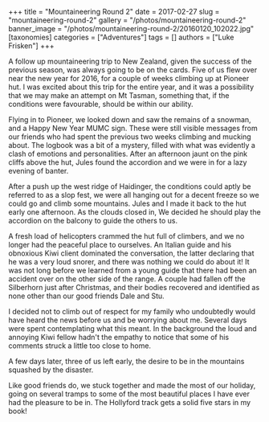 +++
title = "Mountaineering Round 2"
date = 2017-02-27
slug = "mountaineering-round-2"
gallery = "/photos/mountaineering-round-2"
banner_image = "/photos/mountaineering-round-2/20160120_102022.jpg"
[taxonomies]
categories = ["Adventures"]
tags = []
authors = ["Luke Frisken"]
+++

A follow up mountaineering trip to New Zealand, given the success of the
previous season, was always going to be on the cards. Five of us flew
over near the new year for 2016, for a couple of weeks climbing up at
Pioneer hut. I was excited about this trip for the entire year, and it
was a possibility that we may make an attempt on Mt Tasman, something
that, if the conditions were favourable, should be within our ability.

Flying in to Pioneer, we looked down and saw the remains of a snowman,
and a Happy New Year MUMC sign. These were still visible messages from
our friends who had spent the previous two weeks climbing and mucking
about. The logbook was a bit of a mystery, filled with what was
evidently a clash of emotions and personalities. After an afternoon
jaunt on the pink cliffs above the hut, Jules found the accordion and we
were in for a lazy evening of banter.

After a push up the west ridge of Haidinger, the conditions could aptly
be referred to as a slop fest, we were all hanging out for a decent
freeze so we could go and climb some mountains. Jules and I made it back
to the hut early one afternoon. As the clouds closed in, We decided he
should play the accordion on the balcony to guide the others to us.

A fresh load of helicopters crammed the hut full of climbers, and we no
longer had the peaceful place to ourselves. An Italian guide and his
obnoxious Kiwi client dominated the conversation, the latter declaring
that he was a very loud snorer, and there was nothing we could do about
it\! It was not long before we learned from a young guide that there had
been an accident over on the other side of the range. A couple had
fallen off the Silberhorn just after Christmas, and their bodies
recovered and identified as none other than our good friends Dale and
Stu.

I decided not to climb out of respect for my family who undoubtedly
would have heard the news before us and be worrying about me. Several
days were spent contemplating what this meant. In the background the
loud and annoying Kiwi fellow hadn't the empathy to notice that some of
his comments struck a little too close to home.

A few days later, three of us left early, the desire to be in the
mountains squashed by the disaster.

Like good friends do, we stuck together and made the most of our
holiday, going on several tramps to some of the most beautiful places I
have ever had the pleasure to be in. The Hollyford track gets a solid
five stars in my book\!

